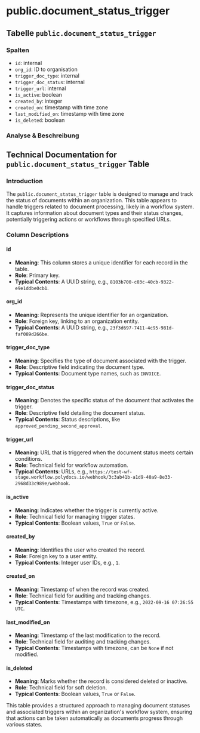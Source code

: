 # public.document\_status\_trigger

## Tabelle `public.document_status_trigger`

### Spalten

* `id`: internal
* `org_id`: ID to organisation
* `trigger_doc_type`: internal
* `trigger_doc_status`: internal
* `trigger_url`: internal
* `is_active`: boolean
* `created_by`: integer
* `created_on`: timestamp with time zone
* `last_modified_on`: timestamp with time zone
* `is_deleted`: boolean

### Analyse & Beschreibung

## Technical Documentation for `public.document_status_trigger` Table

### Introduction

The `public.document_status_trigger` table is designed to manage and track the status of documents within an organization. This table appears to handle triggers related to document processing, likely in a workflow system. It captures information about document types and their status changes, potentially triggering actions or workflows through specified URLs.

### Column Descriptions

#### id

* **Meaning**: This column stores a unique identifier for each record in the table.
* **Role**: Primary key.
* **Typical Contents**: A UUID string, e.g., `8103b700-c03c-40cb-9322-e9e1ddbe0cb1`.

#### org\_id

* **Meaning**: Represents the unique identifier for an organization.
* **Role**: Foreign key, linking to an organization entity.
* **Typical Contents**: A UUID string, e.g., `23f3d697-7411-4c95-981d-faf089d266be`.

#### trigger\_doc\_type

* **Meaning**: Specifies the type of document associated with the trigger.
* **Role**: Descriptive field indicating the document type.
* **Typical Contents**: Document type names, such as `INVOICE`.

#### trigger\_doc\_status

* **Meaning**: Denotes the specific status of the document that activates the trigger.
* **Role**: Descriptive field detailing the document status.
* **Typical Contents**: Status descriptions, like `approved_pending_second_approval`.

#### trigger\_url

* **Meaning**: URL that is triggered when the document status meets certain conditions.
* **Role**: Technical field for workflow automation.
* **Typical Contents**: URLs, e.g., `https://test-wf-stage.workflow.polydocs.io/webhook/3c3ab41b-a1d9-40a9-8e33-2968d33c989e/webhook`.

#### is\_active

* **Meaning**: Indicates whether the trigger is currently active.
* **Role**: Technical field for managing trigger states.
* **Typical Contents**: Boolean values, `True` or `False`.

#### created\_by

* **Meaning**: Identifies the user who created the record.
* **Role**: Foreign key to a user entity.
* **Typical Contents**: Integer user IDs, e.g., `1`.

#### created\_on

* **Meaning**: Timestamp of when the record was created.
* **Role**: Technical field for auditing and tracking changes.
* **Typical Contents**: Timestamps with timezone, e.g., `2022-09-16 07:26:55 UTC`.

#### last\_modified\_on

* **Meaning**: Timestamp of the last modification to the record.
* **Role**: Technical field for auditing and tracking changes.
* **Typical Contents**: Timestamps with timezone, can be `None` if not modified.

#### is\_deleted

* **Meaning**: Marks whether the record is considered deleted or inactive.
* **Role**: Technical field for soft deletion.
* **Typical Contents**: Boolean values, `True` or `False`.

This table provides a structured approach to managing document statuses and associated triggers within an organization's workflow system, ensuring that actions can be taken automatically as documents progress through various states.
